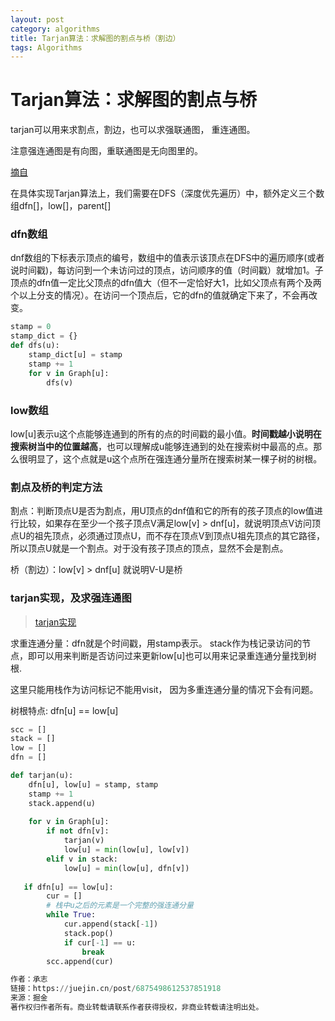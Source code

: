 ```yaml
---
layout: post
category: algorithms
title: Tarjan算法：求解图的割点与桥（割边）
tags: Algorithms
---
```


# Tarjan算法：求解图的割点与桥

tarjan可以用来求割点，割边，也可以求强联通图， 重连通图。

注意强连通图是有向图，重联通图是无向图里的。

[摘自](https://www.cnblogs.com/nullzx/p/7968110.html)

在具体实现Tarjan算法上，我们需要在DFS（深度优先遍历）中，额外定义三个数组dfn[]，low[]，parent[]

 

### dfn数组

dnf数组的下标表示顶点的编号，数组中的值表示该顶点在DFS中的遍历顺序(或者说时间戳)，每访问到一个未访问过的顶点，访问顺序的值（时间戳）就增加1。子顶点的dfn值一定比父顶点的dfn值大（但不一定恰好大1，比如父顶点有两个及两个以上分支的情况）。在访问一个顶点后，它的dfn的值就确定下来了，不会再改变。



```python
stamp = 0
stamp_dict = {}
def dfs(u):
    stamp_dict[u] = stamp
    stamp += 1
    for v in Graph[u]:
        dfs(v)
```



### low数组

low[u]表示u这个点能够连通到的所有的点的时间戳的最小值。**时间戳越小说明在搜索树当中的位置越高**，也可以理解成u能够连通到的处在搜索树中最高的点。那么很明显了，这个点就是u这个点所在强连通分量所在搜索树某一棵子树的树根。



### 割点及桥的判定方法

割点：判断顶点U是否为割点，用U顶点的dnf值和它的所有的孩子顶点的low值进行比较，如果存在至少一个孩子顶点V满足low[v] > dnf[u]，就说明顶点V访问顶点U的祖先顶点，必须通过顶点U，而不存在顶点V到顶点U祖先顶点的其它路径，所以顶点U就是一个割点。对于没有孩子顶点的顶点，显然不会是割点。

桥（割边）：low[v] > dnf[u] 就说明V-U是桥



### tarjan实现，及求强连通图

> [tarjan实现](https://juejin.cn/post/6875498612537851918)

求重连通分量：dfn就是个时间戳，用stamp表示。 stack作为栈记录访问的节点，即可以用来判断是否访问过来更新low[u]也可以用来记录重连通分量找到树根.

这里只能用栈作为访问标记不能用visit， 因为多重连通分量的情况下会有问题。

树根特点: dfn[u] == low[u]

```python
scc = []
stack = []
low = []
dfn = []

def tarjan(u):
    dfn[u], low[u] = stamp, stamp
    stamp += 1
    stack.append(u)
    
    for v in Graph[u]:
        if not dfn[v]:
            tarjan(v)
            low[u] = min(low[u], low[v])
        elif v in stack:
            low[u] = min(low[u], dfn[v])
    
   if dfn[u] == low[u]:
        cur = []
        # 栈中u之后的元素是一个完整的强连通分量
        while True:
            cur.append(stack[-1])
            stack.pop()
            if cur[-1] == u:
                break
        scc.append(cur)

作者：承志
链接：https://juejin.cn/post/6875498612537851918
来源：掘金
著作权归作者所有。商业转载请联系作者获得授权，非商业转载请注明出处。
```

